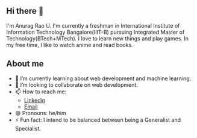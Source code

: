 ## Hi there 👋

I'm Anurag Rao U. I'm currently a freshman in International Institute of Information Technology Bangalore(IIIT-B) pursuing Integrated Master of Technology(BTech+MTech). I love to learn new things and play games. In my free time, I like to watch anime and read books.

## About me

- 🌱 I’m currently learning about web development and machine learning.
- 👯 I’m looking to collaborate on web development.
- 📫 How to reach me: 
  - [Linkedin](https://www.linkedin.com/in/anurag-rao-u-0846761b2/) 
  - [Email](mailto:anuragrao.u@iiitb.ac.in)
- 😄 Pronouns: he/him
- ⚡ Fun fact: I intend to be balanced between being a Generalist and Specialist.
